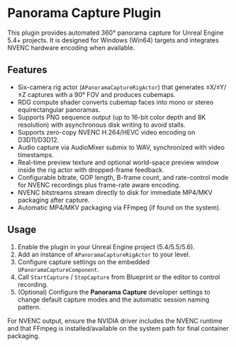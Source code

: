 # Panorama Capture Plugin

This plugin provides automated 360° panorama capture for Unreal Engine 5.4+ projects. It is designed for Windows (Win64) targets and integrates NVENC hardware encoding when available.

## Features

- Six-camera rig actor (`APanoramaCaptureRigActor`) that generates ±X/±Y/±Z captures with a 90° FOV and produces cubemaps.
- RDG compute shader converts cubemap faces into mono or stereo equirectangular panoramas.
- Supports PNG sequence output (up to 16-bit color depth and 8K resolution) with asynchronous disk writing to avoid stalls.
- Supports zero-copy NVENC H.264/HEVC video encoding on D3D11/D3D12.
- Audio capture via AudioMixer submix to WAV, synchronized with video timestamps.
- Real-time preview texture and optional world-space preview window inside the rig actor with dropped-frame feedback.
- Configurable bitrate, GOP length, B-frame count, and rate-control mode for NVENC recordings plus frame-rate aware encoding.
- NVENC bitstreams stream directly to disk for immediate MP4/MKV packaging after capture.
- Automatic MP4/MKV packaging via FFmpeg (if found on the system).

## Usage

1. Enable the plugin in your Unreal Engine project (5.4/5.5/5.6).
2. Add an instance of `APanoramaCaptureRigActor` to your level.
3. Configure capture settings on the embedded `UPanoramaCaptureComponent`.
4. Call `StartCapture` / `StopCapture` from Blueprint or the editor to control recording.
5. (Optional) Configure the **Panorama Capture** developer settings to change default capture modes and the automatic session naming pattern.

For NVENC output, ensure the NVIDIA driver includes the NVENC runtime and that FFmpeg is installed/available on the system path for final container packaging.
